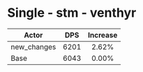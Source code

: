 # Single - stm - venthyr
| Actor | DPS | Increase |
|---|:---:|:---:|
|new_changes|6201|2.62%|
|Base|6043|0.00%|
